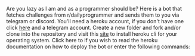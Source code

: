 Are you lazy as I am and as a programmer should be?
Here is a bot that fetches challenges from r/dailyprogrammer and sends them to you via telegram or discord.
You'll need a heroku account, if you don't have one click [here](https://signup.heroku.com) and a telegram account.
Create a new folder and fork and/or clone into the repository and visit this [site](https://devcenter.heroku.com/articles/heroku-cli) to install heroku cli for your operating system.
Click here to if you wish to read the heroku documentation on how to deploy the bot or enter the following commands:
